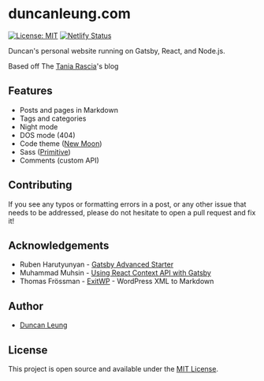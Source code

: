 # duncanleung.com

[![License: MIT](https://img.shields.io/badge/License-MIT-blue.svg)](https://opensource.org/licenses/MIT) [![Netlify Status](https://api.netlify.com/api/v1/badges/0a51d0e9-f611-4dd8-887f-fc1889e68540/deploy-status)](https://app.netlify.com/sites/duncan/deploys)

Duncan's personal website running on Gatsby, React, and Node.js.

Based off The [Tania Rascia](https://github.com/taniarascia/taniarascia.com)'s blog

## Features

- Posts and pages in Markdown
- Tags and categories
- Night mode
- DOS mode (404)
- Code theme ([New Moon](https://taniarascia.github.io/new-moon))
- Sass ([Primitive](https://taniarascia.github.io/primitive))
- Comments (custom API)

## Contributing

If you see any typos or formatting errors in a post, or any other issue that needs to be addressed, please do not hesitate to open a pull request and fix it!

## Acknowledgements

- Ruben Harutyunyan - [Gatsby Advanced Starter](https://github.com/vagr9k/gatsby-advanced-starter/)
- Muhammad Muhsin - [Using React Context API with Gatsby](https://www.gatsbyjs.org/blog/2019-01-31-using-react-context-api-with-gatsby/)
- Thomas Frössman - [ExitWP](https://github.com/thomasf/exitwp) - WordPress XML to Markdown

## Author

- [Duncan Leung](https://www.duncanleung.com)

<!-- <a href="https://patreon.com/taniarascia"><img src="https://img.shields.io/endpoint.svg?url=https://shieldsio-patreon.herokuapp.com/taniarascia&style=for-the-badge" alt="Patreon donate button" /> </a> -->

<!-- [![ko-fi](https://www.ko-fi.com/img/githubbutton_sm.svg)](https://ko-fi.com/F1F1GNP8) -->

## License

This project is open source and available under the [MIT License](LICENSE).
